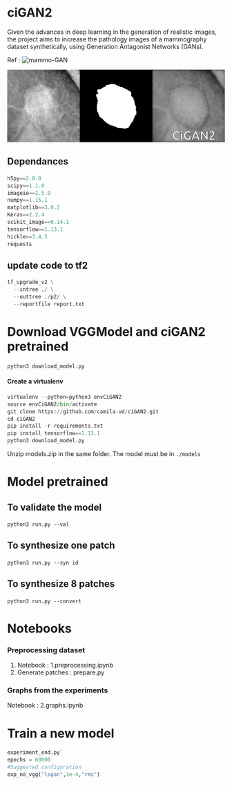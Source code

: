 # ciGAN2

Given the advances in deep learning in the generation of realistic images, the project aims to increase the pathology images of a mammography dataset synthetically, using Generation Antagonist Networks (GANs). 

Ref : ![mammo-GAN](https://github.com/ericwu09/mammo-cigan)

![](/images/demo.gif)

## Dependances
```python 
h5py==2.8.0
scipy==1.1.0
imageio==2.5.0
numpy==1.15.1
matplotlib==3.0.2
Keras==2.2.4
scikit_image==0.14.1
tensorflow==1.13.1
hickle==3.4.5
requests
```
## update code to tf2
```python 
tf_upgrade_v2 \
  --intree ./ \
  --outtree ./p2/ \
  --reportfile report.txt
``` 

# Download VGGModel and ciGAN2 pretrained
`python3 download_model.py`

#### Create a virtualenv
```python
virtualenv --python=python3 envCiGAN2
source envCiGAN2/bin/activate
git clone https://github.com/camila-ud/ciGAN2.git
cd ciGAN2
pip install -r requirements.txt 
pip install tensorflow==1.13.1
python3 download_model.py 
```

Unzip models.zip in the same folder. The model must be in `./models`


# Model pretrained
## To validate the model

`python3 run.py --val`
## To synthesize one patch

`python3 run.py --syn id`

## To synthesize 8 patches

`python3 run.py --convert`

# Notebooks
### Preprocessing dataset
1. Notebook : 1.preprocessing.ipynb
2. Generate patches : prepare.py

### Graphs from the experiments

Notebook : 2.graphs.ipynb

# Train a new model
```python
experiment_end.py`
epochs = 60000
#Suggested configuration
exp_no_vgg("lsgan",1e-4,"rms")
```
    

